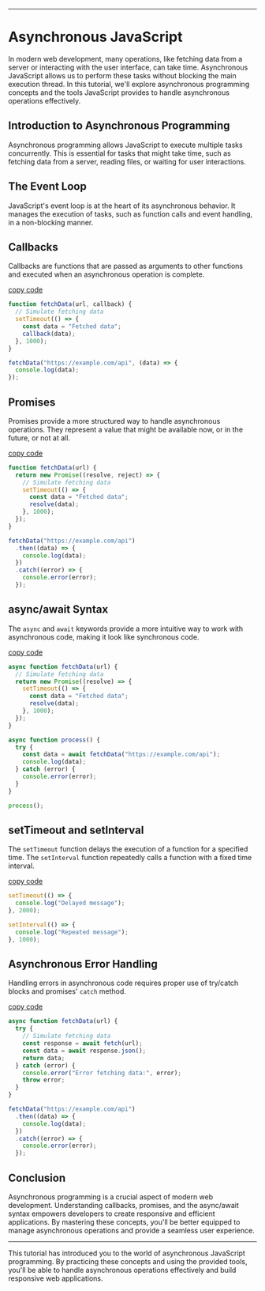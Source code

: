 
---

# Asynchronous JavaScript

In modern web development, many operations, like fetching data from a server or interacting with the user interface, can take time. Asynchronous JavaScript allows us to perform these tasks without blocking the main execution thread. In this tutorial, we'll explore asynchronous programming concepts and the tools JavaScript provides to handle asynchronous operations effectively.

## Introduction to Asynchronous Programming

Asynchronous programming allows JavaScript to execute multiple tasks concurrently. This is essential for tasks that might take time, such as fetching data from a server, reading files, or waiting for user interactions.

## The Event Loop

JavaScript's event loop is at the heart of its asynchronous behavior. It manages the execution of tasks, such as function calls and event handling, in a non-blocking manner.

## Callbacks

Callbacks are functions that are passed as arguments to other functions and executed when an asynchronous operation is complete.

[copy code](www.code1.com)
```javascript
function fetchData(url, callback) {
  // Simulate fetching data
  setTimeout(() => {
    const data = "Fetched data";
    callback(data);
  }, 1000);
}

fetchData("https://example.com/api", (data) => {
  console.log(data);
});
```

## Promises

Promises provide a more structured way to handle asynchronous operations. They represent a value that might be available now, or in the future, or not at all.

[copy code](www.code2.com)
```javascript
function fetchData(url) {
  return new Promise((resolve, reject) => {
    // Simulate fetching data
    setTimeout(() => {
      const data = "Fetched data";
      resolve(data);
    }, 1000);
  });
}

fetchData("https://example.com/api")
  .then((data) => {
    console.log(data);
  })
  .catch((error) => {
    console.error(error);
  });
```

## async/await Syntax

The `async` and `await` keywords provide a more intuitive way to work with asynchronous code, making it look like synchronous code.

[copy code](www.code3.com)
```javascript
async function fetchData(url) {
  // Simulate fetching data
  return new Promise((resolve) => {
    setTimeout(() => {
      const data = "Fetched data";
      resolve(data);
    }, 1000);
  });
}

async function process() {
  try {
    const data = await fetchData("https://example.com/api");
    console.log(data);
  } catch (error) {
    console.error(error);
  }
}

process();
```

## setTimeout and setInterval

The `setTimeout` function delays the execution of a function for a specified time. The `setInterval` function repeatedly calls a function with a fixed time interval.


[copy code](www.code4.com)
```javascript
setTimeout(() => {
  console.log("Delayed message");
}, 2000);

setInterval(() => {
  console.log("Repeated message");
}, 1000);
```

## Asynchronous Error Handling

Handling errors in asynchronous code requires proper use of try/catch blocks and promises' `catch` method.


[copy code](www.code5.com)
```javascript
async function fetchData(url) {
  try {
    // Simulate fetching data
    const response = await fetch(url);
    const data = await response.json();
    return data;
  } catch (error) {
    console.error("Error fetching data:", error);
    throw error;
  }
}

fetchData("https://example.com/api")
  .then((data) => {
    console.log(data);
  })
  .catch((error) => {
    console.error(error);
  });
```

## Conclusion

Asynchronous programming is a crucial aspect of modern web development. Understanding callbacks, promises, and the async/await syntax empowers developers to create responsive and efficient applications. By mastering these concepts, you'll be better equipped to manage asynchronous operations and provide a seamless user experience.

---

This tutorial has introduced you to the world of asynchronous JavaScript programming. By practicing these concepts and using the provided tools, you'll be able to handle asynchronous operations effectively and build responsive web applications.

